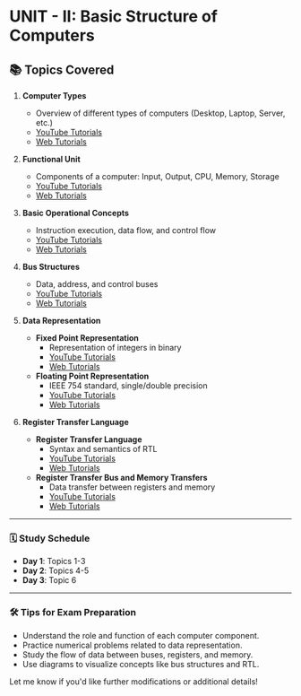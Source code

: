 # UNIT - II: Basic Structure of Computers

## 📚 Topics Covered

1. **Computer Types**  
   - Overview of different types of computers (Desktop, Laptop, Server, etc.)  
   - [YouTube Tutorials](https://www.youtube.com/results?search_query=Computer+Types+tutorial)  
   - [Web Tutorials](https://www.google.com/search?q=Computer+Types+tutorial)  

2. **Functional Unit**  
   - Components of a computer: Input, Output, CPU, Memory, Storage  
   - [YouTube Tutorials](https://www.youtube.com/results?search_query=Functional+Unit+tutorial)  
   - [Web Tutorials](https://www.google.com/search?q=Functional+Unit+tutorial)  

3. **Basic Operational Concepts**  
   - Instruction execution, data flow, and control flow  
   - [YouTube Tutorials](https://www.youtube.com/results?search_query=Basic+Operational+Concepts+tutorial)  
   - [Web Tutorials](https://www.google.com/search?q=Basic+Operational+Concepts+tutorial)  

4. **Bus Structures**  
   - Data, address, and control buses  
   - [YouTube Tutorials](https://www.youtube.com/results?search_query=Bus+Structures+tutorial)  
   - [Web Tutorials](https://www.google.com/search?q=Bus+Structures+tutorial)  

5. **Data Representation**  
   - **Fixed Point Representation**  
     - Representation of integers in binary  
     - [YouTube Tutorials](https://www.youtube.com/results?search_query=Fixed+Point+Representation+tutorial)  
     - [Web Tutorials](https://www.google.com/search?q=Fixed+Point+Representation+tutorial)  
   - **Floating Point Representation**  
     - IEEE 754 standard, single/double precision  
     - [YouTube Tutorials](https://www.youtube.com/results?search_query=Floating+Point+Representation+tutorial)  
     - [Web Tutorials](https://www.google.com/search?q=Floating+Point+Representation+tutorial)  

6. **Register Transfer Language**  
   - **Register Transfer Language**  
     - Syntax and semantics of RTL  
     - [YouTube Tutorials](https://www.youtube.com/results?search_query=Register+Transfer+Language+tutorial)  
     - [Web Tutorials](https://www.google.com/search?q=Register+Transfer+Language+tutorial)  
   - **Register Transfer Bus and Memory Transfers**  
     - Data transfer between registers and memory  
     - [YouTube Tutorials](https://www.youtube.com/results?search_query=Register+Transfer+Bus+and+Memory+Transfers+tutorial)  
     - [Web Tutorials](https://www.google.com/search?q=Register+Transfer+Bus+and+Memory+Transfers+tutorial)  

---

### 🗓️ Study Schedule
- **Day 1**: Topics 1-3  
- **Day 2**: Topics 4-5  
- **Day 3**: Topic 6  

---

### 🛠️ Tips for Exam Preparation
- Understand the role and function of each computer component.  
- Practice numerical problems related to data representation.  
- Study the flow of data between buses, registers, and memory.  
- Use diagrams to visualize concepts like bus structures and RTL.  

Let me know if you'd like further modifications or additional details!
